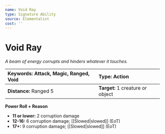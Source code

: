 ```yaml
---
name: Void Ray
type: Signature Ability
source: Elementalist
cost: ''
---
```


# Void Ray

*A beam of energy corrupts and hinders whatever it touches.*

| **Keywords:** Attack, Magic, Ranged, Void | **Type:** Action                 |
| :---------------------------------------- | :------------------------------- |
| **Distance:** Ranged 5                    | **Target:** 1 creature or object |

**Power Roll + Reason**

- **11 or lower:** 2 corruption damage
- **12-16:** 6 corruption damage; [[Slowed|slowed]] (EoT)
- **17+:** 9 corruption damage; [[Slowed|slowed]] (EoT)
